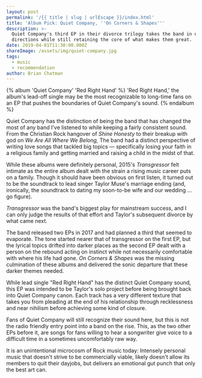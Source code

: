 ```yaml
---
layout: post
permalink: '/{{ title | slug | urlEscape }}/index.html'
title: 'Album Pick: Quiet Company, ''On Corners & Shapes'''
description: >-
  Quiet Company's third EP in their divorce trilogy takes the band in new sonic
  directions while still retaining the core of what makes them great. 
date: 2019-04-01T11:30:00.000Z
shareImage: /assets/img/quiet-company.jpg
tags:
  - music
  - recommendation
author: Brian Chatman
---
```

{% album 'Quiet Company' 'Red Right Hand' %}
'Red Right Hand,' the album's lead-off single may be the most recognizable to long-time fans on an EP that pushes the boundaries of Quiet Company's sound.
{% endalbum %}

Quiet Company has the distinction of being the band that has changed the most of any band I've listened to while keeping a fairly consistent sound. From the Christian Rock hangover of *Shine Honesty* to their breakup with god on *We Are All Where We Belong,* The band had a distinct perspective of writing love songs that tackled big topics — specifically losing your faith in a religious family and getting married and raising a child in the midst of that.

While these albums were definitely personal, 2015's *Transgressor* felt intimate as the entire album dealt with the strain a rising music career puts on a family. Though it should have been obvious on first listen, it turned out to be the soundtrack to lead singer Taylor Muse's marriage ending (and, ironically, the soundtrack to dating my soon-to-be wife and our wedding ... go figure). 

*Transgressor* was the band's biggest play for mainstream success, and I can only judge the results of that effort and Taylor's subsequent divorce by what came next. 

The band released two EPs in 2017 and had planned a third that seemed to evaporate. The tone started nearer that of transgressor on the first EP, but the lyrical topics drifted into darker places as the second EP dealt with a person on the rebound acting on instinct while not necessarily comfortable with where his life had gone. *On Corners & Shapes* was the missing culmination of these albums and delivered the sonic departure that these darker themes needed.

While lead single "Red Right Hand" has the distinct Quiet Company sound, this EP was intended to be Taylor's solo project before being brought back into Quiet Company canon. Each track has a very different texture that takes you from pleading at the end of his relationship through recklessness and near nihilism before achieving some kind of closure.

Fans of Quiet Company will still recognize their sound here, but this is not the radio friendly entry point into a band on the rise. This, as the two other EPs before it, are songs for fans willing to hear a songwriter give voice to a difficult time in a sometimes uncomfortably raw way. 

It is an unintentional microcosm of Rock music today: Intensely personal music that doesn't strive to be commercially viable, likely doesn't allow its members to quit their dayjobs, but delivers an emotional gut punch that only the best art can. 

